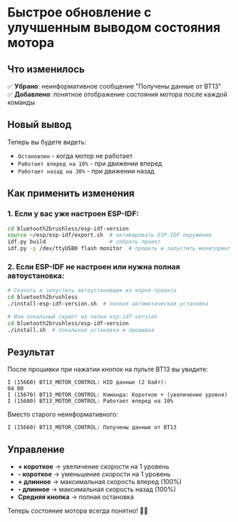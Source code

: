 # Быстрое обновление с улучшенным выводом состояния мотора

## Что изменилось

✅ **Убрано**: неинформативное сообщение "Получены данные от BT13"  
✅ **Добавлено**: понятное отображение состояния мотора после каждой команды

## Новый вывод

Теперь вы будете видеть:
- `Остановлен` - когда мотор не работает
- `Работает вперед на 10%` - при движении вперед
- `Работает назад на 30%` - при движении назад

## Как применить изменения

### 1. Если у вас уже настроен ESP-IDF:

```bash
cd bluetooth2brushless/esp-idf-version
source ~/esp/esp-idf/export.sh  # активировать ESP-IDF окружение
idf.py build                    # собрать проект
idf.py -p /dev/ttyUSB0 flash monitor  # прошить и запустить мониторинг
```

### 2. Если ESP-IDF не настроен или нужна полная автоустановка:

```bash
# Скачать и запустить автоустановщик из корня проекта
cd bluetooth2brushless
./install-esp-idf-version.sh  # полная автоматическая установка

# Или локальный скрипт из папки esp-idf-version
cd bluetooth2brushless/esp-idf-version
./install.sh  # локальная установка и прошивка
```

## Результат

После прошивки при нажатии кнопок на пульте BT13 вы увидите:

```
I (15660) BT13_MOTOR_CONTROL: HID данные (2 байт):
04 00 
I (15670) BT13_MOTOR_CONTROL: Команда: Короткое + (увеличение уровня)
I (15680) BT13_MOTOR_CONTROL: Работает вперед на 10%
```

Вместо старого неинформативного:
```
I (15660) BT13_MOTOR_CONTROL: Получены данные от BT13
```

## Управление

- **+ короткое** → увеличение скорости на 1 уровень
- **- короткое** → уменьшение скорости на 1 уровень  
- **+ длинное** → максимальная скорость вперед (100%)
- **- длинное** → максимальная скорость назад (100%)
- **Средняя кнопка** → полная остановка

Теперь состояние мотора всегда понятно! 🚗💨